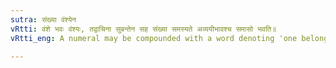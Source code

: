 ```yaml
---
sutra: संख्या वंश्येन
vRtti: वंशे भवः वंश्यः, तद्वाचिना सुबन्तेन सह संख्या समस्यते अव्ययीभावश्च समासो भवति॥
vRtti_eng: A numeral may be compounded with a word denoting 'one belonging to a family' and the resulting compound is _Avyayibhiva_.

---
```

